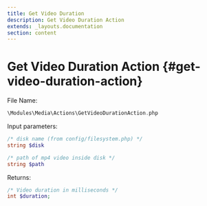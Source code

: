 ```yaml
---
title: Get Video Duration
description: Get Video Duration Action
extends: _layouts.documentation
section: content
---
```


# Get Video Duration Action {#get-video-duration-action}

File Name:

```php
\Modules\Media\Actions\GetVideoDurationAction.php
```

Input parameters:

```php
/* disk name (from config/filesystem.php) */
string $disk

/* path of mp4 video inside disk */
string $path
```

Returns:

```php
/* Video duration in milliseconds */
int $duration;
```